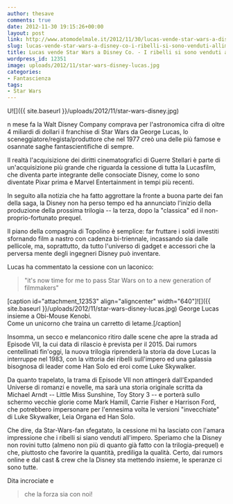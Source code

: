 ```yaml
---
author: thesave
comments: true
date: 2012-11-30 19:15:26+00:00
layout: post
link: http://www.atomodelmale.it/2012/11/30/lucas-vende-star-wars-a-disney-co-i-ribelli-si-sono-venduti-allimpero/
slug: lucas-vende-star-wars-a-disney-co-i-ribelli-si-sono-venduti-allimpero
title: Lucas vende Star Wars a Disney Co. - I ribelli si sono venduti all'Impero?
wordpress_id: 12351
image: uploads/2012/11/star-wars-disney-lucas.jpg
categories:
- Fantascienza
tags:
- Star Wars
---
```


U![]({{ site.baseurl }}/uploads/2012/11/star-wars-disney.jpg)

n mese fa la Walt Disney Company comprava per l'astronomica cifra di oltre 4 miliardi di dollari il franchise di Star Wars da George Lucas, lo sceneggiatore/regista/produttore che nel 1977 creò una delle più famose e osannate saghe fantascientifiche di sempre.

Il realtà l'acquisizione dei diritti cinematografici di Guerre Stellari è parte di un'acquisizione più grande che riguarda la cessione di tutta la Lucasfilm, che diventa parte integrante delle consociate Disney, come lo sono diventate Pixar prima e Marvel Entertainment in tempi più recenti.

In seguito alla notizia che ha fatto aggrottare la fronte a buona parte dei fan della saga, la Disney non ha perso tempo ed ha annunciato l'inizio della produzione della prossima trilogia -- la terza, dopo la "classica" ed il non-proprio-fortunato prequel.

Il piano della compagnia di Topolino è semplice: far fruttare i soldi investiti sfornando film a nastro con cadenza bi-triennale, incassando sia dalle pellicole, ma, soprattutto, da tutto l'universo di gadget e accessori che la perversa mente degli ingegneri Disney può inventare.

Lucas ha commentato la cessione con un laconico:

<blockquote>"it's now time for me to pass Star Wars on to a new generation of filmmakers"</blockquote>

[caption id="attachment_12353" align="aligncenter" width="640"]![]({{ site.baseurl }}/uploads/2012/11/star-wars-disney-lucas.jpg) George Lucas insieme a Obi-Mouse Kenobi.  
Come un unicorno che traina un carretto di letame.[/caption]

Insomma, un secco e melanconico ritiro dalle scene che apre la strada ad Episode VII, la cui data di rilascio è prevista per il 2015. Dai rumors centellinati fin'oggi, la nuova trilogia riprenderà la storia da dove Lucas la interruppe nel 1983, con la vittoria dei ribelli sull'impero ed una galassia bisognosa di leader come Han Solo ed eroi come Luke Skywalker.

Da quanto trapelato, la trama di Episode VII non attingerà dall'Expanded Universe di romanzi e novelle, ma sarà una storia originale scritta da Michael Arndt -- Little Miss Sunshine, Toy Story 3 -- e porterà sullo schermo vecchie glorie come Mark Hamill, Carrie Fisher e Harrison Ford, che potrebbero impersonare per l'ennesima volta le versioni "invecchiate" di Luke Skywalker, Leia Organa ed Han Solo.

Che dire, da Star-Wars-fan sfegatato, la cessione mi ha lasciato con l'amara impressione che i ribelli si siano venduti all'impero. Speriamo che la Disney non rovini tutto (almeno non più di quanto già fatto con la trilogia-prequel) e che, piuttosto che favorire la quantità, prediliga la qualità. Certo, dai rumors online e dal cast & crew che la Disney sta mettendo insieme, le speranze ci sono tutte.

Dita incrociate e

<blockquote>che la forza sia con noi!</blockquote>
